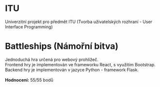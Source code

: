 # ITU
Univerzitní projekt pro předmět ITU (Tvorba uživatelských rozhraní - User Interface Programming)

# Battleships (Námořní bitva)
Jednoduchá hra určená pro webový prohlížeč. \
Frontend hry je implementován ve frameworku React, s využitím Bootstrap. \
Backend hry je implementován v jazyce Python - framework Flask.\
\
**Hodnocení:** 55/55 bodů
